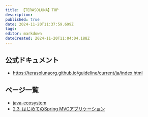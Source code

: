 ```yaml
---
title: 【TERASOLUNA】TOP
description: 
published: true
date: 2024-11-20T11:37:59.699Z
tags: 
editor: markdown
dateCreated: 2024-11-20T11:04:04.188Z
---
```


## 公式ドキュメント
- https://terasolunaorg.github.io/guideline/current/ja/index.html

## ページ一覧
- [java-ecosystem](/java-ecosystem)
- [2.3. はじめてのSpring MVCアプリケーション](/terasoluna-2-3)